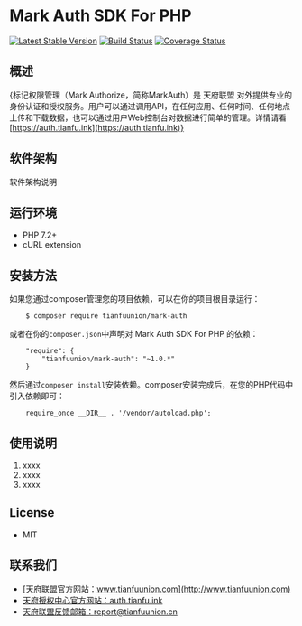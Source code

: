 # Mark Auth SDK For PHP

[![Latest Stable Version](https://poser.pugx.org/tianfuunion/mark-auth/v/stable)](https://packagist.org/packages/tianfuunion/mark-auth)
[![Build Status](https://travis-ci.org/tianfuunion/mark-auth.svg?branch=master)](https://travis-ci.org/tianfuunion/mark-auth)
[![Coverage Status](https://coveralls.io/repos/github/tianfuunion/mark-auth/badge.svg?branch=master)](https://coveralls.io/github/tianfuunion/mark-auth?branch=master)
  
## 概述
{标记权限管理（Mark Authorize，简称MarkAuth）是 天府联盟 对外提供专业的身份认证和授权服务。用户可以通过调用API，在任何应用、任何时间、任何地点上传和下载数据，也可以通过用户Web控制台对数据进行简单的管理。详情请看 [https://auth.tianfu.ink](https://auth.tianfu.ink)}

## 软件架构
软件架构说明

## 运行环境
- PHP 7.2+
- cURL extension


## 安装方法

如果您通过composer管理您的项目依赖，可以在你的项目根目录运行：

        $ composer require tianfuunion/mark-auth

   或者在你的`composer.json`中声明对 Mark Auth SDK For PHP 的依赖：

        "require": {
            "tianfuunion/mark-auth": "~1.0.*"
        }

   然后通过`composer install`安装依赖。composer安装完成后，在您的PHP代码中引入依赖即可：

        require_once __DIR__ . '/vendor/autoload.php';


## 使用说明

1.  xxxx
2.  xxxx
3.  xxxx


## License

- MIT

## 联系我们

- [天府联盟官方网站：www.tianfuunion.com](http://www.tianfuunion.com)
- [天府授权中心官方网站：auth.tianfu.ink](http://auth.tianfu.ink)
- [天府联盟反馈邮箱：report@tianfuunion.cn](mailto:report@tianfuunion.cn)
